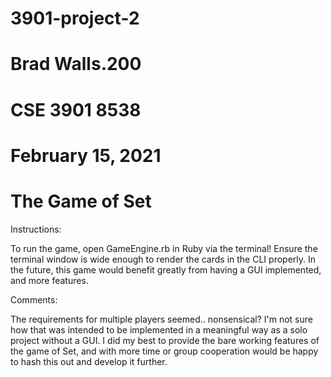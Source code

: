 # 3901-project-2
# Brad Walls.200
# CSE 3901 8538
# February 15, 2021
# The Game of Set

Instructions:

To run the game, open GameEngine.rb in Ruby via the terminal!
Ensure the terminal window is wide enough to render the cards in the CLI properly.
In the future, this game would benefit greatly from having a GUI implemented, and more features.


Comments:

The requirements for multiple players seemed.. nonsensical? I'm not sure how that was intended to be implemented in a meaningful way as a solo project without a GUI.
I did my best to provide the bare working features of the game of Set, and with more time or group cooperation would be happy to hash this out and develop it further.
